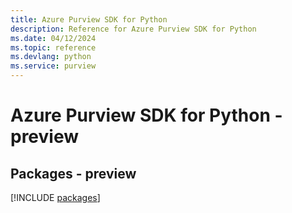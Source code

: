```yaml
---
title: Azure Purview SDK for Python
description: Reference for Azure Purview SDK for Python
ms.date: 04/12/2024
ms.topic: reference
ms.devlang: python
ms.service: purview
---
```

# Azure Purview SDK for Python - preview
## Packages - preview
[!INCLUDE [packages](purview-index.md)]